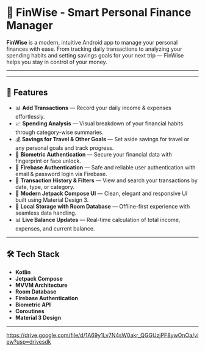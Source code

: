 # 📱 FinWise - Smart Personal Finance Manager

**FinWise** is a modern, intuitive Android app to manage your personal finances with ease. From tracking daily transactions to analyzing your spending habits and setting savings goals for your next trip — FinWise helps you stay in control of your money.

---


---

## 🚀 Features

- 📊 **Add Transactions** — Record your daily income & expenses effortlessly.
- 📈 **Spending Analysis** — Visual breakdown of your financial habits through category-wise summaries.
- 💰 **Savings for Travel & Other Goals** — Set aside savings for travel or any personal goals and track progress.
- 🔐 **Biometric Authentication** — Secure your financial data with fingerprint or face unlock.
- 🔐 **Firebase Authentication** — Safe and reliable user authentication with email & password login via Firebase.
- 📅 **Transaction History & Filters** — View and search your transactions by date, type, or category.
- 📱 **Modern Jetpack Compose UI** — Clean, elegant and responsive UI built using Material Design 3.
- 📂 **Local Storage with Room Database** — Offline-first experience with seamless data handling.
- 📊 **Live Balance Updates** — Real-time calculation of total income, expenses, and current balance.

---

## 🛠️ Tech Stack

- **Kotlin**
- **Jetpack Compose**
- **MVVM Architecture**
- **Room Database**
- **Firebase Authentication**
- **Biometric API**
- **Coroutines**
- **Material 3 Design**

---

https://drive.google.com/file/d/1A69y1Lv7N4sW0akr_QGGUzjPF8ywOnOa/view?usp=drivesdk
